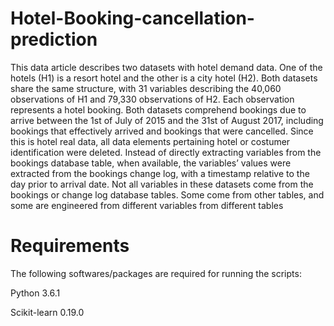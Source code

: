 # Hotel-Booking-cancellation-prediction

This data article describes two datasets with hotel demand data. One of the hotels (H1) is a resort hotel and the other is a city hotel (H2). Both datasets share the same structure, with 31 variables describing the 40,060 observations of H1 and 79,330 observations of H2. Each observation represents a hotel booking. Both datasets comprehend bookings due to arrive between the 1st of July of 2015 and the 31st of August 2017, including bookings that effectively arrived and bookings that were cancelled. Since this is hotel real data, all data elements pertaining hotel or costumer identification were deleted. Instead of directly extracting variables from the bookings database table, when available, the variables’ values were extracted from the bookings change log, with a timestamp relative to the day prior to arrival date. Not all variables in these datasets come from the bookings or change log database tables. Some come from other tables, and some are engineered from different variables from different tables

# Requirements
The following softwares/packages are required for running the scripts:

Python 3.6.1

Scikit-learn 0.19.0

